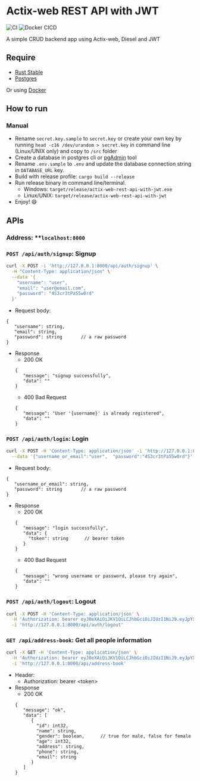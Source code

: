 # Actix-web REST API with JWT

![CI](https://github.com/SakaDream/actix-web-rest-api-with-jwt/workflows/CI/badge.svg)
![Docker CICD](https://github.com/SakaDream/actix-web-rest-api-with-jwt/workflows/Docker%20CICD/badge.svg)

A simple CRUD backend app using Actix-web, Diesel and JWT

## Require

- [Rust Stable](https://rustup.rs)
- [Postgres](https://www.postgresql.org/)

Or using [Docker](https://www.docker.com/)

## How to run

### Manual

- Rename `secret.key.sample` to `secret.key` or create your own key by running `head -c16 /dev/urandom > secret.key` in command line (Linux/UNIX only) and copy to `/src` folder
- Create a database in postgres cli or [pgAdmin](https://www.pgadmin.org/) tool
- Rename `.env.sample` to `.env` and update the database connection string in `DATABASE_URL` key.
- Build with release profile: `cargo build --release`
- Run release binary in command line/terminal.
  - Windows: `target/release/actix-web-rest-api-with-jwt.exe`
  - Linux/UNIX: `target/release/actix-web-rest-api-with-jwt`
- Enjoy! 😄
## APIs

### Address: **`localhost:8000`

### `POST /api/auth/signup`: Signup

```bash
curl -X POST -i 'http://127.0.0.1:8000/api/auth/signup' \
  -H "Content-Type: application/json" \
  --data '{
    "username": "user",
    "email": "user@email.com",
    "password": "4S3cr3tPa55w0rd"
  }'
```

- Request body:

```
{
   "username": string,
   "email": string,
   "password": string       // a raw password
}
```

- Response
  - 200 OK
  ```
  {
     "message": "signup successfully",
     "data": ""
  }
  ```
  - 400 Bad Request
  ```
  {
     "message": "User '{username}' is already registered",
     "data": ""
  }
  ```

### `POST /api/auth/login`: Login

```bash
curl -X POST -H 'Content-Type: application/json' -i 'http://127.0.0.1:8000/api/auth/login'  \
  --data '{"username_or_email":"user",  "password":"4S3cr3tPa55w0rd"}'
```

- Request body:

```
{
   "username_or_email": string,
   "password": string       // a raw password
}
```

- Response
  - 200 OK
  ```
  {
     "message": "login successfully",
     "data": {
       "token": string      // bearer token
     }
  }
  ```
  - 400 Bad Request
  ```
  {
     "message": "wrong username or password, please try again",
     "data": ""
  }
  ```

### `POST /api/auth/logout`: Logout

```bash
curl -X POST -H 'Content-Type: application/json' \
  -H 'Authorization: bearer eyJ0eXAiOiJKV1QiLCJhbGciOiJIUzI1NiJ9.eyJpYXQiOjE1NzcyNTc4NzksImV4cCI6MTU3Nzg2MjY3OSwidXNlciI6ImMiLCJsb2dpbl9zZXNzaW9uIjoiYzUxNWE3NTg3NGYzNGVjNGFmNDJmNWE2M2QxMDVjMGYifQ.B9w6FxFdypb5GCRMKXZ9CZWFxQLFjvmPSusMCtcE-Ac' \
  -i 'http://127.0.0.1:8000/api/auth/logout'
```

### `GET /api/address-book`: Get all people information

```bash
curl -X GET -H 'Content-Type: application/json' \
  -H 'Authorization: bearer eyJ0eXAiOiJKV1QiLCJhbGciOiJIUzI1NiJ9.eyJpYXQiOjE1NzU4NzM4MjksImV4cCI6MTU3NjQ3ODYyOSwidXNlciI6ImMiLCJsb2dpbl9zZXNzaW9uIjoiZjU5N2M3MTIxZTExNDBhMGE0ZjE0YmQ4N2NjM2Q4MWUifQ.6qppDfRgOw45eExJ7MUEwpcu3AUXXe9_ifj_mp7k22k' \
  -i 'http://127.0.0.1:8000/api/address-book'
```

- Header:
  - Authorization: bearer \<token\>
- Response
  - 200 OK
  ```
  {
     "message": "ok",
     "data": [
        {
          "id": int32,
          "name": string,
          "gender": boolean,      // true for male, false for female
          "age": int32,
          "address": string,
          "phone": string,
          "email": string
        }
     ]
  }
  ```
